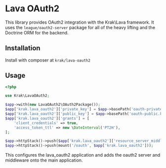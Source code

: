 # Lava OAuth2

This library provides OAuth2 integration with the Krak\\Lava framework. It uses the `league/oauth2-server` package for all of the heavy lifting and the Doctrine ORM for the backend.

## Installation

Install with composer at `krak/lava-oauth2`

## Usage

```php
<?php

use Krak\LavaOAuth2;

$app->with(new LavaOAuth2\OAuth2Package());
$app['krak.lava_oauth2']['private_key'] = $app->basePath('oauth-private.key');
$app['krak.lava_oauth2']['public_key'] = $app->basePath('oauth-public.key');
$app['krak.lava_oauth2']['grants'] = [
    'client_credentials' => true,
    'access_token_ttl' => new \DateInterval('PT2H'),
];

$app->httpStack()->push($app['krak.lava_oauth2']['resource_server_middleware']);
$app->httpStack()->push(mount('/oauth', $app['krak.lava_oauth2']));
```

This configures the lava_oauth2 application and adds the oauth2 server and middleware onto the main application.
